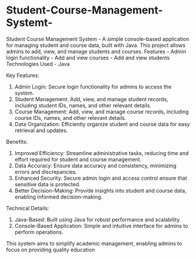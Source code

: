 # Student-Course-Management-Systemt-
Student Course Management System - A simple console-based application for managing student and course data, built with Java. This project allows admins to add, view, and manage students and courses.  Features - Admin login functionality - Add and view courses - Add and view students  Technologies Used - Java

Key Features:

1. Admin Login: Secure login functionality for admins to access the system.
2. Student Management: Add, view, and manage student records, including student IDs, names, and other relevant details.
3. Course Management: Add, view, and manage course records, including course IDs, names, and other relevant details.
4. Data Organization: Efficiently organize student and course data for easy retrieval and updates.

Benefits:

1. Improved Efficiency: Streamline administrative tasks, reducing time and effort required for student and course management.
2. Data Accuracy: Ensure data accuracy and consistency, minimizing errors and discrepancies.
3. Enhanced Security: Secure admin login and access control ensure that sensitive data is protected.
4. Better Decision-Making: Provide insights into student and course data, enabling informed decision-making.

Technical Details:

1. Java-Based: Built using Java for robust performance and scalability.
2. Console-Based Application: Simple and intuitive interface for admins to perform operations.

This system aims to simplify academic management, enabling admins to focus on providing quality education
